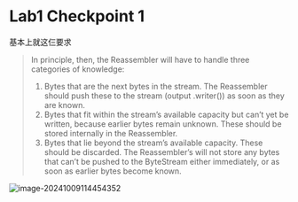 # Lab1 Checkpoint 1

基本上就这仨要求

> In principle, then, the Reassembler will have to handle three categories of knowledge: 
>
> 1. Bytes that are the next bytes in the stream. The Reassembler should push these to the stream (output .writer()) as soon as they are known. 
> 2. Bytes that fit within the stream’s available capacity but can’t yet be written, because earlier bytes remain unknown. These should be stored internally in the Reassembler.
> 3. Bytes that lie beyond the stream’s available capacity. These should be discarded. The Reassembler’s will not store any bytes that can’t be pushed to the ByteStream either immediately, or as soon as earlier bytes become known.



![image-20241009114454352](https://cdn.jsdelivr.net/gh/NGSJCBF/img@main/img/202410091144406.png)



